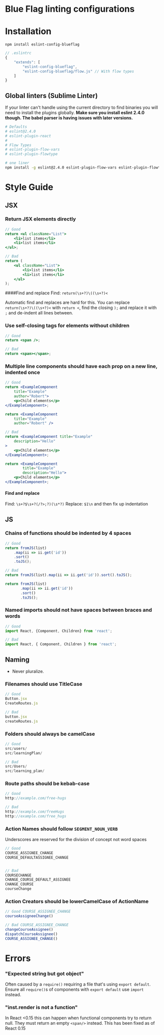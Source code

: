 # Blue Flag linting configurations

# Installation

```
npm install eslint-config-blueflag
```

```js
// .eslintrc
{
    "extends": [
        "eslint-config-blueflag",
        "eslint-config-blueflag/flow.js" // With flow types
    ]
}
```

## Global linters (Sublime Linter)

If your linter can't handle using the current directory to find binaries you will need to install 
the plugins globally. **Make sure you install eslint 2.4.0 though. The babel parser is having issues with 
later versions.**

```sh
# Defaults
# eslint@2.4.0
# eslint-plugin-react
# 
# Flow Types
# eslint-plugin-flow-vars
# eslint-plugin-flowtype

# one liner
npm install -g eslint@2.4.0 eslint-plugin-flow-vars eslint-plugin-flowtype eslint-plugin-react babel-eslint

```


# Style Guide

## JSX

### Return JSX elements directly

```jsx
// Good
return <ul className="List">
    <li>list items</li>
    <li>list items</li>
</ul>;

// Bad
return (
    <ul className="List">
        <li>list items</li>
        <li>list items</li>
    </ul>
);
```

####Find and replace
Find: `return(\s+?)\((\s+?)<`

Automatic find and replaces are hard for this. You can replace `return(\s+?)\((\s+?)<` with `return <`, find the closing `);` and replace it with `;` and de-indent all lines between.

### Use self-closing tags for elements without children
```jsx
// Good
return <span />;

// Bad
return <span></span>;
```

### Multiple line components should have each prop on a new line, indented once

```jsx
// Good
return <ExampleComponent
    title="Example"
    author="Robert">
    <p>Child elements</p>
</ExampleComponent>;

return <ExampleComponent
    title="Example"
    author="Robert" />

// Bad
return <ExampleComponent title="Example"
    description="Hello"
>
    <p>Child elements</p>
</ExampleComponent>;

return <ExampleComponent
        title="Example"
        description="Hello">
    <p>Child elements</p>
</ExampleComponent>;
```

#### Find and replace
Find: `\s+?$\s+?(/?>;?)(\s*?)`
Replace: `$1\n` and then fix up indentation

## JS

### Chains of functions should be indented by 4 spaces

```jsx
// Good
return fromJS(list)
    .map(ii => ii.get('id'))
    .sort()
    .toJS();

// Bad
return fromJS(list).map(ii => ii.get('id')).sort().toJS();

return fromJS(list)
       .map(ii => ii.get('id'))
       .sort()
       .toJS();


```

### Named imports should not have spaces between braces and words

```jsx
// Good
import React, {Component, Children} from 'react';

// Bad
import React, { Component, Children } from 'react';
```

## Naming

* Never pluralize.

### Filenames should use TitleCase

```jsx
// Good
Button.jsx
CreateRoutes.js

// Bad
button.jsx
createRoutes.js
```

### Folders should always be camelCase

```jsx
// Good
src/users/
src/learningPlan/

// Bad
src/Users/
src/learning_plan/
```

### Route paths should be kebab-case

```jsx
// Good
http://example.com/free-hugs

// Bad
http://example.com/freeHugs
http://example.com/free_hugs
```

### Action Names should follow `SEGMENT_NOUN_VERB`
Underscores are reserved for the division of concept not word spaces

```js
// Good
COURSE_ASSIGNEE_CHANGE
COURSE_DEFAULTASSIGNEE_CHANGE


// Bad
COURSECHANGE
CHANGE_COURSE_DEFAULT_ASSIGNEE
CHANGE_COURSE
courseChange
```

### Action Creators should be lowerCamelCase of ActionName
```js
// Good COURSE_ASSIGNEE_CHANGE
courseAssigneeChange()

// Bad COURSE_ASSIGNEE_CHANGE
changeCourseAssignee()
dispatchCourseAssignee()
COURSE_ASSIGNEE_CHANGE()


```

# Errors

### "Expected string but got object"
Often caused by a `require()` requiring a file that's using `export default`. Ensure all `require()`s of components with `export default` use `import` instead.


### "inst.render is not a function"
In React <0.15 this can happen when functional components try to return null. They must return an empty `<span/>` instead. This has been fixed as of React 0.15
